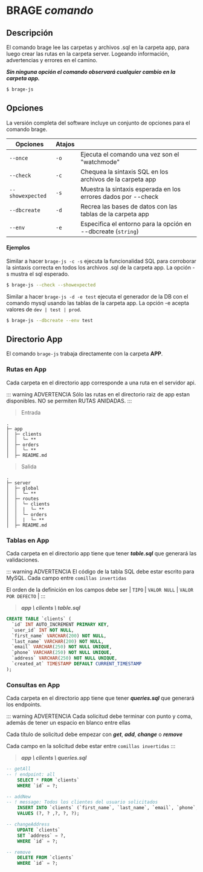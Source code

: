 # BRAGE ***comando***

## Descripción

El comando brage lee las carpetas y archivos .sql en la carpeta app, para luego crear las rutas en la carpeta server. Logeando información, advertencias y errores en el camino.

***Sin ninguna opción el comando observará cualquier cambio en la carpeta app.***

```sh
$ brage-js
```

## Opciones

La versión completa del software incluye un conjunto de opciones para el comando brage.

| Opciones                 | Atajos              |                                                                                               |
| ------------------------ | ------------------- | --------------------------------------------------------------------------------------------- |
| `--once`                 | `-o`                | Ejecuta el comando una vez son el "watchmode"                                                 |
| `--check`                | `-c`                | Chequea la sintaxis SQL en los archivos de la carpeta app                                     |
| `--showexpected`         | `-s`                | Muestra la sintaxis esperada en los errores dados por --check                                 |
| `--dbcreate`             | `-d`                | Recrea las bases de datos con las tablas de la carpeta app                                    |
| `--env`                  | `-e`                | Especifica el entorno para la opción en --dbcreate (`string`)                                 |

#### Ejemplos

Similar a hacer `brage-js -c -s` ejecuta la funcionalidad SQL para corroborar la sintaxis correcta en todos los archivos .sql de la carpeta app. La opción -s mustra el sql esperado.

```sh
$ brage-js --check --showexpected
```

Similar a hacer `brage-js -d -e test` ejecuta el generador de la DB con el comando mysql usando las tablas de la carpeta app. La opción -e acepta valores de `dev | test | prod`.

```sh
$ brage-js --dbcreate --env test
```

## Directorio App

El comando `brage-js` trabaja directamente con la carpeta **APP**.

### Rutas en App

Cada carpeta en el directorio app corresponde a una ruta en el servidor api. 

::: warning ADVERTENCIA
Sólo las rutas en el directorio raiz de app estan disponibles. NO se permiten RUTAS ANIDADAS.
:::

> Entrada
```
.
├─ app
│  ├─ clients
│  │  └─ **
│  ├─ orders
│  │  └─ **
│  ├─ README.md
```

> Salida
```
.
├─ server
│  ├─ global
│  │  └─ **
│  ├─ routes
│  │  └─ clients
│  │  |  └─ **
│  │  └─ orders
│  │  |  └─ **
│  ├─ README.md
```

### Tablas en App

Cada carpeta en el directorio app tiene que tener ***table.sql*** que generará las validaciones.

::: warning ADVERTENCIA
El código de la tabla SQL debe estar escrito para MySQL. Cada campo entre `comillas invertidas`

El orden de la definición en los campos debe ser | `TIPO` | `VALOR NULL` | `VALOR POR DEFECTO` |
:::

> ***app \ clients \ table.sql***

```sql
CREATE TABLE `clients` (
  `id` INT AUTO_INCREMENT PRIMARY KEY,
  `user_id` INT NOT NULL,
  `first_name` VARCHAR(200) NOT NULL,
  `last_name` VARCHAR(200) NOT NULL,
  `email` VARCHAR(250) NOT NULL UNIQUE,
  `phone` VARCHAR(250) NOT NULL UNIQUE,
  `address` VARCHAR(250) NOT NULL UNIQUE,
  `created_at` TIMESTAMP DEFAULT CURRENT_TIMESTAMP
);
```

### Consultas en App

Cada carpeta en el directorio app tiene que tener ***queries.sql*** que generará los endpoints.

::: warning ADVERTENCIA
Cada solicitud debe terminar con punto y coma, además de tener un espacio en blanco entre ellas

Cada título de solicitud debe empezar con ***get***, ***add***, ***change*** o ***remove***

Cada campo en la solicitud debe estar entre `comillas invertidas`
:::

> ***app \ clients \ queries.sql***

```sql
-- getAll
-- ! endpoint: all
    SELECT * FROM `clients`
    WHERE `id` = ?;

-- addNew
-- ! message: Todos los clientes del usuario solicitados
    INSERT INTO `clients` (`first_name`, `last_name`, `email`, `phone`, `address`)
    VALUES (?, ? ,?, ?, ?);

-- changeAddress
    UPDATE `clients`
    SET `address` = ?,
    WHERE `id` = ?;

-- remove
    DELETE FROM `clients`
    WHERE `id` = ?;

```